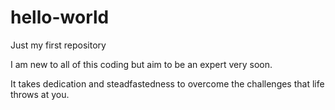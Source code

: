 # hello-world
Just my first repository

I am new to all of this coding but aim to be an expert very soon.

It takes dedication and steadfastedness to overcome the challenges that life throws at you.

